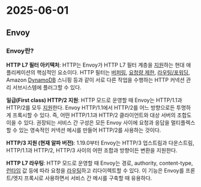# 2025-06-01

## Envoy

### Envoy란?

**HTTP L7 필터 아키텍처**: HTTP는 Envoy가 HTTP L7 필터 계층을 [지원][envoy-http-filters]하는 현대 애플리케이션의 핵심적인 요소이다. HTTP 필터는 [버퍼링][http-filters-buffer], [요청량 제한][http-filters-rate-limit], [라우팅/포워딩][http-filters-routing], Amazon [DynamoDB][other-proto-dynamo] 스니핑 등과 같이 서로 다른 작업을 수행하는 HTTP 커넥션 관리 서브시스템에 플러그할 수 있다.

**일급(First class) HTTP/2 지원**: HTTP 모드로 운영할 때 Envoy는 HTTP/1.1과 HTTP/2를 모두 [지원][conn-man-http]한다. Envoy HTTP/1.1에서 HTTP/2를 어느 방향으로든 투명하게 프록시할 수 있다. 즉, 어떤 HTTP/1.1과 HTTP/2 클라이언트와 대상 서버의 조합도 이을 수 있다. 권장되는 서비스 간 구성은 모든 Envoy 사이에 요청과 응답을 멀티플렉스할 수 있는 영속적인 커넥션 메시를 만들어 HTTP/2를 사용하는 것이다.

**HTTP/3 지원 (현재 알파 버전)**: 1.19.0부터 Envoy는 HTTP/3 업스트림과 다운스트림, HTTP/1.1과 HTTP/2, HTTP/3 사이의 어떤 조합과 방향이든 변환을 지원한다.

**HTTP L7 라우팅**: HTTP 모드로 운영할 때 Envoy는 경로, authority, content-type, [런타임][runtime] 값 등에 따라 요청을 [라우팅][http-filters-routing]하고 리다이렉트할 수 있다. 이 기능은 Envoy를 프론트/엣지 프록시로 사용하면서 서비스 간 메시를 구축할 때 유용하다.

[envoy-http-filters]: https://www.envoyproxy.io/docs/envoy/latest/intro/arch_overview/http/http_filters#arch-overview-http-filters
[http-filters-buffer]: https://www.envoyproxy.io/docs/envoy/latest/configuration/http/http_filters/buffer_filter#config-http-filters-buffer
[http-filters-rate-limit]: https://www.envoyproxy.io/docs/envoy/latest/intro/arch_overview/other_features/global_rate_limiting#arch-overview-global-rate-limit 
[http-filters-routing]: https://www.envoyproxy.io/docs/envoy/latest/intro/arch_overview/http/http_routing#arch-overview-http-routing
[other-proto-dynamo]: https://www.envoyproxy.io/docs/envoy/latest/intro/arch_overview/other_protocols/dynamo#arch-overview-dynamo
[conn-man-http]: https://www.envoyproxy.io/docs/envoy/latest/intro/arch_overview/http/http_connection_management#arch-overview-http-protocols
[runtime]: https://www.envoyproxy.io/docs/envoy/latest/intro/arch_overview/operations/runtime#arch-overview-runtime
